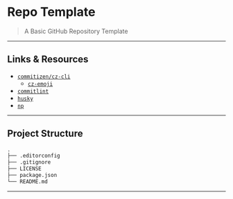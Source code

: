 # Repo Template

> A Basic GitHub Repository Template

---

## Links & Resources

* [`commitizen/cz-cli`](https://github.com/commitizen/cz-cli)
  * [`cz-emoji`](https://github.com/ngryman/cz-emoji)
* [`commitlint`](https://github.com/conventional-changelog/commitlint)
* [`husky`](https://github.com/typicode/husky)
* [`np`](https://github.com/sindresorhus/np)

---

## Project Structure

```md
.
├── .editorconfig
├── .gitignore
├── LICENSE
├── package.json
└── README.md
```

---
